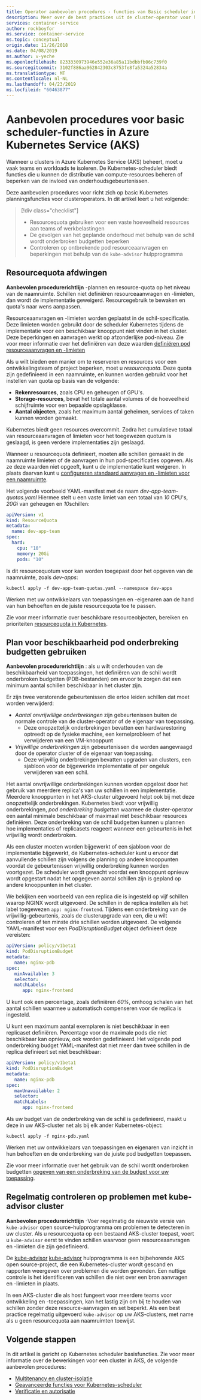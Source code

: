 ```yaml
---
title: Operator aanbevolen procedures - functies van Basic scheduler in Azure Kubernetes Services (AKS)
description: Meer over de best practices uit de cluster-operator voor het gebruik van eenvoudige scheduler-functies zoals resourcequota en pod wordt onderbroken, budgetten in Azure Kubernetes Service (AKS)
services: container-service
author: rockboyfor
ms.service: container-service
ms.topic: conceptual
origin.date: 11/26/2018
ms.date: 04/08/2019
ms.author: v-yeche
ms.openlocfilehash: 8233330973946e552e36a85a11bdbbfb06c739f0
ms.sourcegitcommit: 3102f886aa962842303c8753fe8fa5324a52834a
ms.translationtype: MT
ms.contentlocale: nl-NL
ms.lasthandoff: 04/23/2019
ms.locfileid: "60463877"
---
```

# <a name="best-practices-for-basic-scheduler-features-in-azure-kubernetes-service-aks"></a>Aanbevolen procedures voor basic scheduler-functies in Azure Kubernetes Service (AKS)

Wanneer u clusters in Azure Kubernetes Service (AKS) beheert, moet u vaak teams en workloads te isoleren. De Kubernetes-scheduler biedt functies die u kunnen de distributie van compute-resources beheren of beperken van de invloed van onderhoudsgebeurtenissen.

Deze aanbevolen procedures voor richt zich op basic Kubernetes planningsfuncties voor clusteroperators. In dit artikel leert u het volgende:

> [!div class="checklist"]
> * Resourcequota gebruiken voor een vaste hoeveelheid resources aan teams of werkbelastingen
> * De gevolgen van het geplande onderhoud met behulp van de schil wordt onderbroken budgetten beperken
> * Controleren op ontbrekende pod resourceaanvragen en beperkingen met behulp van de `kube-advisor` hulpprogramma

## <a name="enforce-resource-quotas"></a>Resourcequota afdwingen

**Aanbevolen procedurerichtlijn** -plannen en resource-quota op het niveau van de naamruimte. Schillen niet definiëren resourceaanvragen en -limieten, dan wordt de implementatie geweigerd. Resourcegebruik te bewaken en quota's naar wens aanpassen.

Resourceaanvragen en -limieten worden geplaatst in de schil-specificatie. Deze limieten worden gebruikt door de scheduler Kubernetes tijdens de implementatie voor een beschikbaar knooppunt niet vinden in het cluster. Deze beperkingen en aanvragen werkt op afzonderlijke pod-niveau. Zie voor meer informatie over het definiëren van deze waarden [definiëren pod resourceaanvragen en -limieten][resource-limits]

Als u wilt bieden een manier om te reserveren en resources voor een ontwikkelingsteam of project beperken, moet u *resourcequota*. Deze quota zijn gedefinieerd in een naamruimte, en kunnen worden gebruikt voor het instellen van quota op basis van de volgende:

* **Rekenresources**, zoals CPU en geheugen of GPU's.
* **Storage-resources**, bevat het totale aantal volumes of de hoeveelheid schijfruimte voor een bepaalde opslagklasse.
* **Aantal objecten**, zoals het maximum aantal geheimen, services of taken kunnen worden gemaakt.

Kubernetes biedt geen resources overcommit. Zodra het cumulatieve totaal van resourceaanvragen of limieten voor het toegewezen quotum is geslaagd, is geen verdere implementaties zijn geslaagd.

Wanneer u resourcequota definieert, moeten alle schillen gemaakt in de naamruimte limieten of de aanvragen in hun pod-specificaties opgeven. Als ze deze waarden niet opgeeft, kunt u de implementatie kunt weigeren. In plaats daarvan kunt u [configureren standaard aanvragen en -limieten voor een naamruimte][configure-default-quotas].

Het volgende voorbeeld YAML-manifest met de naam *dev-app-team-quotas.yaml* Hiermee stelt u een vaste limiet van een totaal van *10* CPU's, *20Gi* van geheugen en *10*schillen:

```yaml
apiVersion: v1
kind: ResourceQuota
metadata:
  name: dev-app-team
spec:
  hard:
    cpu: "10"
    memory: 20Gi
    pods: "10"
```

Is dit resourcequotum voor kan worden toegepast door het opgeven van de naamruimte, zoals *dev-apps*:

```console
kubectl apply -f dev-app-team-quotas.yaml --namespace dev-apps
```

Werken met uw ontwikkelaars van toepassingen en -eigenaren aan de hand van hun behoeften en de juiste resourcequota toe te passen.

Zie voor meer informatie over beschikbare resourceobjecten, bereiken en prioriteiten [resourcequota in Kubernetes][k8s-resource-quotas].

## <a name="plan-for-availability-using-pod-disruption-budgets"></a>Plan voor beschikbaarheid pod onderbreking budgetten gebruiken

**Aanbevolen procedurerichtlijn** : als u wilt onderhouden van de beschikbaarheid van toepassingen, het definiëren van de schil wordt onderbroken budgetten (PDB-bestanden) om ervoor te zorgen dat een minimum aantal schillen beschikbaar in het cluster zijn.

Er zijn twee verstorende gebeurtenissen die ertoe leiden schillen dat moet worden verwijderd:

* *Aantal onvrijwillige onderbrekingen* zijn gebeurtenissen buiten de normale controle van de cluster-operator of de eigenaar van toepassing.
  * Deze onopzettelijk onderbrekingen bevatten een hardwarestoring optreedt op de fysieke machine, een kernelprobleem of het verwijderen van een VM-knooppunt
* *Vrijwillige onderbrekingen* zijn gebeurtenissen die worden aangevraagd door de operator cluster of de eigenaar van toepassing.
  * Deze vrijwillig onderbrekingen bevatten upgraden van clusters, een sjabloon voor de bijgewerkte implementatie of per ongeluk verwijderen van een schil.

Het aantal onvrijwillige onderbrekingen kunnen worden opgelost door het gebruik van meerdere replica's van uw schillen in een implementatie. Meerdere knooppunten in het AKS-cluster uitgevoerd helpt ook bij met deze onopzettelijk onderbrekingen. Kubernetes biedt voor vrijwillig onderbrekingen, *pod onderbreking budgetten* waarmee de cluster-operator een aantal minimale beschikbaar of maximaal niet beschikbaar resources definiëren. Deze onderbreking van de schil budgetten kunnen u plannen hoe implementaties of replicasets reageert wanneer een gebeurtenis in het vrijwillig wordt onderbroken.

Als een cluster moeten worden bijgewerkt of een sjabloon voor de implementatie bijgewerkt, de Kubernetes-scheduler kunt u ervoor dat aanvullende schillen zijn volgens de planning op andere knooppunten voordat de gebeurtenissen vrijwillig onderbreking kunnen worden voortgezet. De scheduler wordt gewacht voordat een knooppunt opnieuw wordt opgestart nadat het opgegeven aantal schillen zijn is gepland op andere knooppunten in het cluster.

We bekijken een voorbeeld van een replica die is ingesteld op vijf schillen waarop NGINX wordt uitgevoerd. De schillen in de replica instellen als het label toegewezen `app: nginx-frontend`. Tijdens een onderbreking van de vrijwillig-gebeurtenis, zoals de clusterupgrade van een, die u wilt controleren of ten minste drie schillen worden uitgevoerd. De volgende YAML-manifest voor een *PodDisruptionBudget* object definieert deze vereisten:

```yaml
apiVersion: policy/v1beta1
kind: PodDisruptionBudget
metadata:
   name: nginx-pdb
spec:
   minAvailable: 3
   selector:
   matchLabels:
      app: nginx-frontend
```

U kunt ook een percentage, zoals definiëren *60%*, omhoog schalen van het aantal schillen waarmee u automatisch compenseren voor de replica is ingesteld.

U kunt een maximum aantal exemplaren is niet beschikbaar in een replicaset definiëren. Percentage voor de maximale pods die niet beschikbaar kan opnieuw, ook worden gedefinieerd. Het volgende pod onderbreking budget YAML-manifest dat niet meer dan twee schillen in de replica definieert set niet beschikbaar:

```yaml
apiVersion: policy/v1beta1
kind: PodDisruptionBudget
metadata:
   name: nginx-pdb
spec:
   maxUnavailable: 2
   selector:
   matchLabels:
      app: nginx-frontend
```

Als uw budget van de onderbreking van de schil is gedefinieerd, maakt u deze in uw AKS-cluster net als bij elk ander Kubernetes-object:

```console
kubectl apply -f nginx-pdb.yaml
```

Werken met uw ontwikkelaars van toepassingen en eigenaren van inzicht in hun behoeften en de onderbreking van de juiste pod budgetten toepassen.

Zie voor meer informatie over het gebruik van de schil wordt onderbroken budgetten [opgeven van een onderbreking van de budget voor uw toepassing][k8s-pdbs].

## <a name="regularly-check-for-cluster-issues-with-kube-advisor"></a>Regelmatig controleren op problemen met kube-advisor cluster

**Aanbevolen procedurerichtlijn** -Voer regelmatig de nieuwste versie van `kube-advisor` open source-hulpprogramma om problemen te detecteren in uw cluster. Als u resourcequota op een bestaand AKS-cluster toepast, voert u `kube-advisor` eerst te vinden schillen waarvoor geen resourceaanvragen en -limieten die zijn gedefinieerd.

De [kube-advisor] [ kube-advisor] hulpprogramma is een bijbehorende AKS open source-project, die een Kubernetes-cluster wordt gescand en rapporten weergeven over problemen die worden gevonden. Een nuttige controle is het identificeren van schillen die niet over een bron aanvragen en -limieten in plaats.

In een AKS-cluster die als host fungeert voor meerdere teams voor ontwikkeling en -toepassingen, kan het lastig zijn om bij te houden van schillen zonder deze resource-aanvragen en set beperkt. Als een best practice regelmatig uitgevoerd `kube-advisor` op uw AKS-clusters, met name als u geen resourcequota aan naamruimten toewijst.

## <a name="next-steps"></a>Volgende stappen

In dit artikel is gericht op Kubernetes scheduler basisfuncties. Zie voor meer informatie over de bewerkingen voor een cluster in AKS, de volgende aanbevolen procedures:

* [Multitenancy en cluster-isolatie][aks-best-practices-cluster-isolation]
* [Geavanceerde functies voor Kubernetes-scheduler][aks-best-practices-advanced-scheduler]
* [Verificatie en autorisatie][aks-best-practices-identity]

<!-- EXTERNAL LINKS -->
[k8s-resource-quotas]: https://kubernetes.io/docs/concepts/policy/resource-quotas/
[configure-default-quotas]: https://kubernetes.io/docs/tasks/administer-cluster/manage-resources/memory-default-namespace/
[kube-advisor]: https://github.com/Azure/kube-advisor
[k8s-pdbs]: https://kubernetes.io/docs/tasks/run-application/configure-pdb/

<!-- INTERNAL LINKS -->
[resource-limits]: developer-best-practices-resource-management.md#define-pod-resource-requests-and-limits
[aks-best-practices-cluster-isolation]: operator-best-practices-cluster-isolation.md
[aks-best-practices-advanced-scheduler]: operator-best-practices-advanced-scheduler.md
[aks-best-practices-identity]: operator-best-practices-identity.md
